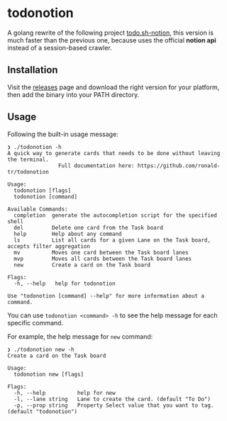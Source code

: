# todonotion

A golang rewrite of the following project [todo.sh-notion](https://github.com/Ronald-TR/todo.sh-notion), this version is much faster than the previous one, because uses the official **notion api** instead of a session-based crawler.

## Installation 

Visit the [releases](https://github.com/Ronald-TR/todonotion/releases) page and download the right version for your platform, then add the binary into your PATH directory.

## Usage

Following the built-in usage message:

```
❯ ./todonotion -h
A quick way to generate cards that needs to be done without leaving the terminal.
				Full documentation here: https://github.com/ronald-tr/todonotion

Usage:
  todonotion [flags]
  todonotion [command]

Available Commands:
  completion  generate the autocompletion script for the specified shell
  del         Delete one card from the Task board
  help        Help about any command
  ls          List all cards for a given Lane on the Task board, accepts filter aggregation
  mv          Moves one card between the Task board lanes
  mvp         Moves all cards between the Task board lanes
  new         Create a card on the Task board

Flags:
  -h, --help   help for todonotion

Use "todonotion [command] --help" for more information about a command.
```

You can use `todonotion <command> -h` to see the help message for each specific command.

For example, the help message for `new` command:
```
❯ ./todonotion new -h
Create a card on the Task board

Usage:
  todonotion new [flags]

Flags:
  -h, --help          help for new
  -l, --lane string   Lane to create the card. (default "To Do")
  -p, --prop string   Property Select value that you want to tag. (default "todonotion")

```